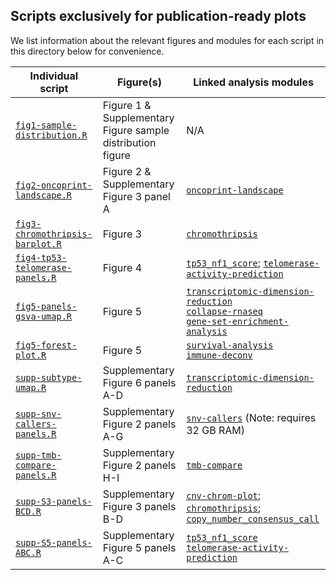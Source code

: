 ## Scripts exclusively for publication-ready plots

We list information about the relevant figures and modules for each script in this directory below for convenience.

| Individual script | Figure(s) | Linked analysis modules |
|--------|--------|------------------|
| [`fig1-sample-distribution.R`](fig1-sample-distribution.R) | Figure 1 & Supplementary Figure sample distribution figure | N/A |
| [`fig2-oncoprint-landscape.R`](fig2-oncoprint-landscape.R) | Figure 2 & Supplementary Figure 3 panel A | [`oncoprint-landscape`](https://github.com/AlexsLemonade/OpenPBTA-analysis/tree/master/analyses/oncoprint-landscape) |
| [`fig3-chromothripsis-barplot.R`](fig3-chromothripsis-barplot.R) | Figure 3 | [`chromothripsis`](https://github.com/AlexsLemonade/OpenPBTA-analysis/tree/master/analyses/chromothripsis) |
| [`fig4-tp53-telomerase-panels.R`](fig4-tp53-telomerase-panels.R) | Figure 4 | [`tp53_nf1_score`](https://github.com/AlexsLemonade/OpenPBTA-analysis/tree/master/analyses/tp53_nf1_score); [`telomerase-activity-prediction`](https://github.com/AlexsLemonade/OpenPBTA-analysis/tree/master/analyses/telomerase-activity-prediction/) |
| [`fig5-panels-gsva-umap.R`](fig5-panels-gsva-umap.R) | Figure 5 | [`transcriptomic-dimension-reduction`](https://github.com/AlexsLemonade/OpenPBTA-analysis/tree/master/analyses/transcriptomic-dimension-reduction) <br> [`collapse-rnaseq`](https://github.com/AlexsLemonade/OpenPBTA-analysis/tree/master/analyses/collapse-rnaseq) <br> [`gene-set-enrichment-analysis`](https://github.com/AlexsLemonade/OpenPBTA-analysis/tree/master/analyses/gene-set-enrichment-analysis) |
| [`fig5-forest-plot.R`](fig5-forest-plot.R) | Figure 5 | [`survival-analysis`](https://github.com/AlexsLemonade/OpenPBTA-analysis/tree/master/analyses/survival-analysis) <br> [`immune-deconv`](https://github.com/AlexsLemonade/OpenPBTA-analysis/tree/master/analyses/immune-deconv)  
| [`supp-subtype-umap.R`](supp-subtype-umap.R) | Supplementary Figure 6 panels A-D | [`transcriptomic-dimension-reduction`](https://github.com/AlexsLemonade/OpenPBTA-analysis/tree/master/analyses/transcriptomic-dimension-reduction)
| [`supp-snv-callers-panels.R`](supp-snv-callers-panels.R) | Supplementary Figure 2 panels A-G | [`snv-callers`](https://github.com/AlexsLemonade/OpenPBTA-analysis/tree/master/analyses/snv-callers) (Note: requires 32 GB RAM)
| [`supp-tmb-compare-panels.R`](supp-tmb-compare-panels.R) | Supplementary Figure 2 panels H-I | [`tmb-compare`](https://github.com/AlexsLemonade/OpenPBTA-analysis/tree/master/analyses/tmb-compare) 
| [`supp-S3-panels-BCD.R`](supp-S3-panels-BCD.R) | Supplementary Figure 3 panels B-D | [`cnv-chrom-plot`](https://github.com/AlexsLemonade/OpenPBTA-analysis/tree/master/analyses/cnv-chrom-plot); [`chromothripsis`](https://github.com/AlexsLemonade/OpenPBTA-analysis/tree/master/analyses/chromothripsis); [`copy_number_consensus_call`](https://github.com/AlexsLemonade/OpenPBTA-analysis/tree/master/analyses/copy_number_consensus_call) 
| [`supp-S5-panels-ABC.R`](supp-S5-panels-ABC.R) | Supplementary Figure 5 panels A-C | [`tp53_nf1_score`](https://github.com/AlexsLemonade/OpenPBTA-analysis/tree/master/analyses/tp53_nf1_score) <br> [`telomerase-activity-prediction`](https://github.com/AlexsLemonade/OpenPBTA-analysis/tree/master/analyses/telomerase-activity-prediction/)
